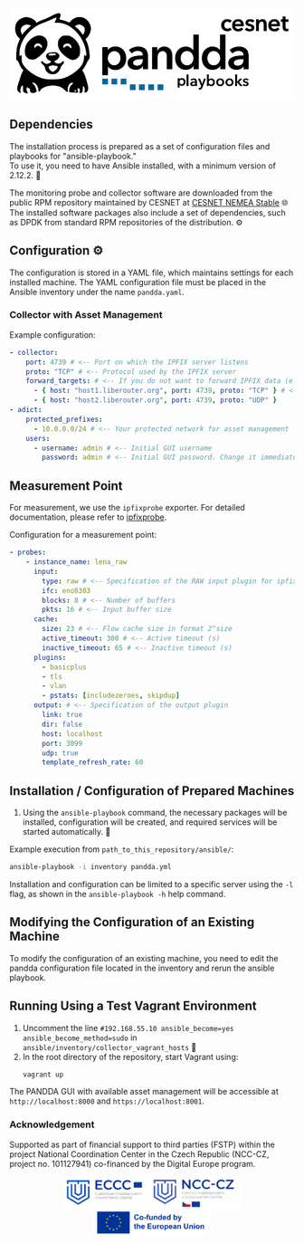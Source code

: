 <div align="center">
<picture>
  <source srcset="https://raw.githubusercontent.com/CESNET/Pandda-Playbooks/refs/heads/main/doc/img/logo_horizontal_white.svg" media="(prefers-color-scheme: dark)">
  <img src="https://raw.githubusercontent.com/CESNET/Pandda-Playbooks/refs/heads/main/doc/img/logo_horizontal_black.svg">
</picture>
</div>


## Dependencies

The installation process is prepared as a set of configuration files and playbooks for "ansible-playbook."  
To use it, you need to have Ansible installed, with a minimum version of 2.12.2. 🌮  

The monitoring probe and collector software are downloaded from the public RPM repository maintained by CESNET at [CESNET NEMEA Stable](https://copr.fedorainfracloud.org/coprs/g/CESNET/NEMEA-stable/) 🌐  
The installed software packages also include a set of dependencies, such as DPDK from standard RPM repositories of the distribution. ⚙️  

## Configuration ⚙️  
The configuration is stored in a YAML file, which maintains settings for each installed machine. The YAML configuration file must be placed in the Ansible inventory under the name `pandda.yaml`.

### Collector with Asset Management

Example configuration:
```yaml
- collector:
    port: 4739 # <-- Port on which the IPFIX server listens
    proto: "TCP" # <-- Protocol used by the IPFIX server
    forward_targets: # <-- If you do not want to forward IPFIX data (e.g., to long-term storage), remove forward_targets and all nested items
      - { host: "host1.liberouter.org", port: 4739, proto: "TCP" } # <-- Target for forwarded IPFIX data
      - { host: "host2.liberouter.org", port: 4739, proto: "UDP" }
- adict:
    protected_prefixes:
      - 10.0.0.0/24 # <-- Your protected network for asset management
    users:
      - username: admin # <-- Initial GUI username
        password: admin # <-- Initial GUI password. Change it immediately after installation!
```

## Measurement Point  
For measurement, we use the `ipfixprobe` exporter. For detailed documentation, please refer to [ipfixprobe](https://github.com/cesnet/ipfixprobe).  

Configuration for a measurement point:
```yaml
- probes:
    - instance_name: lena_raw
      input:
        type: raw # <-- Specification of the RAW input plugin for ipfixprobe
        ifc: eno8303
        blocks: 8 # <-- Number of buffers
        pkts: 16 # <-- Input buffer size
      cache:
        size: 23 # <-- Flow cache size in format 2^size
        active_timeout: 300 # <-- Active timeout (s)
        inactive_timeout: 65 # <-- Inactive timeout (s)
      plugins:
        - basicplus
        - tls
        - vlan
        - pstats: [includezeroes, skipdup]
      output: # <-- Specification of the output plugin
        link: true
        dir: false
        host: localhost
        port: 3099
        udp: true
        template_refresh_rate: 60
```

## Installation / Configuration of Prepared Machines

1. Using the `ansible-playbook` command, the necessary packages will be installed, configuration will be created, and required services will be started automatically. 🚀  

Example execution from `path_to_this_repository/ansible/`:
```sh
ansible-playbook -i inventory pandda.yml
```
Installation and configuration can be limited to a specific server using the `-l` flag, as shown in the `ansible-playbook -h` help command.

## Modifying the Configuration of an Existing Machine

To modify the configuration of an existing machine, you need to edit the pandda configuration file located in the inventory and rerun the ansible playbook.

## Running Using a Test Vagrant Environment

1. Uncomment the line `#192.168.55.10 ansible_become=yes ansible_become_method=sudo` in `ansible/inventory/collector_vagrant_hosts` 🔧  
2. In the root directory of the repository, start Vagrant using:  
   ```sh
   vagrant up
   ```  

The PANDDA GUI with available asset management will be accessible at `http://localhost:8000` and `https://localhost:8001`.  


### Acknowledgement

<div>
Supported as part of financial support to third parties (FSTP) within the project National Coordination Center in the Czech Republic (NCC-CZ, project no. 101127941) co-financed by the Digital Europe program.
</div>

<br>

<div align="center">
<picture>
  <img src="https://raw.githubusercontent.com/CESNET/Pandda-Playbooks/refs/heads/main/doc/img/eccc_badge.png?raw=true" width="150">
</picture>
<picture>
  <img src="https://raw.githubusercontent.com/CESNET/Pandda-Playbooks/refs/heads/main/doc/img/ncc_badge.png?raw=true" width="165">
</picture>
<picture>
  <img src="https://raw.githubusercontent.com/CESNET/Pandda-Playbooks/refs/heads/main/doc/img/eu-badge.png?raw=true" width="200">
</picture>
</div>